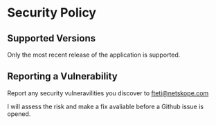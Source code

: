 # Security Policy

## Supported Versions

Only the most recent release of the application is supported.

## Reporting a Vulnerability

Report any security vulneravilities you discover to fteti@netskope.com

I will assess the risk and make a fix avaliable before a Github issue is opened.
